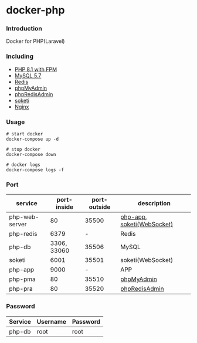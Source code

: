 # docker-php

### Introduction
Docker for PHP(Laravel)

### Including
 - [PHP 8.1 with FPM](https://hub.docker.com/_/php)
 - [MySQL 5.7](https://hub.docker.com/_/mysql)
 - [Redis](https://hub.docker.com/_/redis)
 - [phpMyAdmin](https://hub.docker.com/r/phpmyadmin/phpmyadmin)
 - [phpRedisAdmin](https://hub.docker.com/r/erikdubbelboer/phpredisadmin)
 - [soketi](https://github.com/soketi/soketi)
 - [Nginx](https://hub.docker.com/_/nginx)

### Usage

```shell
# start docker
docker-compose up -d

# stop docker
docker-compose down

# docker logs
docker-compose logs -f
```

### Port
| service  | port-inside | port-outside  | description |
|---|---|---|---|
| php-web-server  | 80 | 35500 | [php-app](http://localhost:35500), [soketi(WebSocket)](http://localhost:35501) |
| php-redis | 6379 | - | Redis |
| php-db | 3306, 33060 | 35506 | MySQL |
| soketi | 6001 | 35501 | soketi(WebSocket) |
| php-app | 9000 | - | APP |
| php-pma | 80 | 35510 | [phpMyAdmin](http://localhost:35510) |
| php-pra | 80 | 35520 | [phpRedisAdmin](http://localhost:35520) |

### Password
| Service  | Username | Password  |
|---|---|---|
| php-db | root | root |
